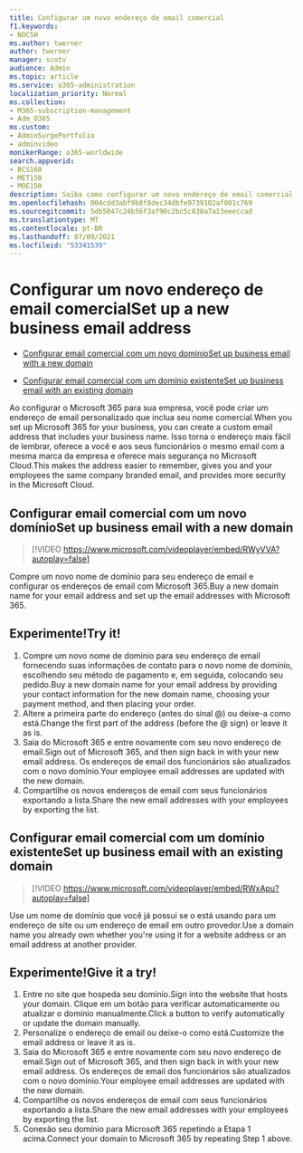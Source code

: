 ```yaml
---
title: Configurar um novo endereço de email comercial
f1.keywords:
- NOCSH
ms.author: twerner
author: twerner
manager: scotv
audience: Admin
ms.topic: article
ms.service: o365-administration
localization_priority: Normal
ms.collection:
- M365-subscription-management
- Adm_O365
ms.custom:
- AdminSurgePortfolio
- adminvideo
monikerRange: o365-worldwide
search.appverid:
- BCS160
- MET150
- MOE150
description: Saiba como configurar um novo endereço de email comercial.
ms.openlocfilehash: 004cdd3abf9b8f8dec34dbfe9739102af081c769
ms.sourcegitcommit: 5db5047c24b56f3af90c2bc5c830a7a13eeeccad
ms.translationtype: MT
ms.contentlocale: pt-BR
ms.lasthandoff: 07/09/2021
ms.locfileid: "53341539"
---
```

# <a name="set-up-a-new-business-email-address"></a><span data-ttu-id="fa6e2-103">Configurar um novo endereço de email comercial</span><span class="sxs-lookup"><span data-stu-id="fa6e2-103">Set up a new business email address</span></span>

- [<span data-ttu-id="fa6e2-104">Configurar email comercial com um novo domínio</span><span class="sxs-lookup"><span data-stu-id="fa6e2-104">Set up business email with a new domain</span></span>](#set-up-business-email-with-a-new-domain)

- [<span data-ttu-id="fa6e2-105">Configurar email comercial com um domínio existente</span><span class="sxs-lookup"><span data-stu-id="fa6e2-105">Set up business email with an existing domain</span></span>](#set-up-business-email-with-an-existing-domain)

<span data-ttu-id="fa6e2-106">Ao configurar o Microsoft 365 para sua empresa, você pode criar um endereço de email personalizado que inclua seu nome comercial.</span><span class="sxs-lookup"><span data-stu-id="fa6e2-106">When you set up Microsoft 365 for your business, you can create a custom email address that includes your business name.</span></span> <span data-ttu-id="fa6e2-107">Isso torna o endereço mais fácil de lembrar, oferece a você e aos seus funcionários o mesmo email com a mesma marca da empresa e oferece mais segurança no Microsoft Cloud.</span><span class="sxs-lookup"><span data-stu-id="fa6e2-107">This makes the address easier to remember, gives you and your employees the same company branded email, and provides more security in the Microsoft Cloud.</span></span> 

## <a name="set-up-business-email-with-a-new-domain"></a><span data-ttu-id="fa6e2-108">Configurar email comercial com um novo domínio</span><span class="sxs-lookup"><span data-stu-id="fa6e2-108">Set up business email with a new domain</span></span>

> [!VIDEO https://www.microsoft.com/videoplayer/embed/RWyVVA?autoplay=false]

<span data-ttu-id="fa6e2-109">Compre um novo nome de domínio para seu endereço de email e configurar os endereços de email com Microsoft 365.</span><span class="sxs-lookup"><span data-stu-id="fa6e2-109">Buy a new domain name for your email address and set up the email addresses with Microsoft 365.</span></span> 

## <a name="try-it"></a><span data-ttu-id="fa6e2-110">Experimente!</span><span class="sxs-lookup"><span data-stu-id="fa6e2-110">Try it!</span></span>
 
1. <span data-ttu-id="fa6e2-111">Compre um novo nome de domínio para seu endereço de email fornecendo suas informações de contato para o novo nome de domínio, escolhendo seu método de pagamento e, em seguida, colocando seu pedido.</span><span class="sxs-lookup"><span data-stu-id="fa6e2-111">Buy a new domain name for your email address by providing your contact information for the new domain name, choosing your payment method, and then placing your order.</span></span>
1. <span data-ttu-id="fa6e2-112">Altere a primeira parte do endereço (antes do sinal @) ou deixe-a como está.</span><span class="sxs-lookup"><span data-stu-id="fa6e2-112">Change the first part of the address (before the @ sign) or leave it as is.</span></span> 
1. <span data-ttu-id="fa6e2-113">Saia do Microsoft 365 e entre novamente com seu novo endereço de email.</span><span class="sxs-lookup"><span data-stu-id="fa6e2-113">Sign out of Microsoft 365, and then sign back in with your new email address.</span></span> <span data-ttu-id="fa6e2-114">Os endereços de email dos funcionários são atualizados com o novo domínio.</span><span class="sxs-lookup"><span data-stu-id="fa6e2-114">Your employee email addresses are updated with the new domain.</span></span> 
1. <span data-ttu-id="fa6e2-115">Compartilhe os novos endereços de email com seus funcionários exportando a lista.</span><span class="sxs-lookup"><span data-stu-id="fa6e2-115">Share the new email addresses with your employees by exporting the list.</span></span> 

## <a name="set-up-business-email-with-an-existing-domain"></a><span data-ttu-id="fa6e2-116">Configurar email comercial com um domínio existente</span><span class="sxs-lookup"><span data-stu-id="fa6e2-116">Set up business email with an existing domain</span></span>

> [!VIDEO https://www.microsoft.com/videoplayer/embed/RWxApu?autoplay=false]

<span data-ttu-id="fa6e2-117">Use um nome de domínio que você já possui se o está usando para um endereço de site ou um endereço de email em outro provedor.</span><span class="sxs-lookup"><span data-stu-id="fa6e2-117">Use a domain name you already own whether you're using it for a website address or an email address at another provider.</span></span> 

## <a name="give-it-a-try"></a><span data-ttu-id="fa6e2-118">Experimente!</span><span class="sxs-lookup"><span data-stu-id="fa6e2-118">Give it a try!</span></span>
 
1. <span data-ttu-id="fa6e2-119">Entre no site que hospeda seu domínio.</span><span class="sxs-lookup"><span data-stu-id="fa6e2-119">Sign into the website that hosts your domain.</span></span> <span data-ttu-id="fa6e2-120">Clique em um botão para verificar automaticamente ou atualizar o domínio manualmente.</span><span class="sxs-lookup"><span data-stu-id="fa6e2-120">Click a button to verify automatically or update the domain manually.</span></span> 
1. <span data-ttu-id="fa6e2-121">Personalize o endereço de email ou deixe-o como está.</span><span class="sxs-lookup"><span data-stu-id="fa6e2-121">Customize the email address or leave it as is.</span></span> 
1. <span data-ttu-id="fa6e2-122">Saia do Microsoft 365 e entre novamente com seu novo endereço de email.</span><span class="sxs-lookup"><span data-stu-id="fa6e2-122">Sign out of Microsoft 365, and then sign back in with your new email address.</span></span> <span data-ttu-id="fa6e2-123">Os endereços de email dos funcionários são atualizados com o novo domínio.</span><span class="sxs-lookup"><span data-stu-id="fa6e2-123">Your employee email addresses are updated with the new domain.</span></span> 
1. <span data-ttu-id="fa6e2-124">Compartilhe os novos endereços de email com seus funcionários exportando a lista.</span><span class="sxs-lookup"><span data-stu-id="fa6e2-124">Share the new email addresses with your employees by exporting the list.</span></span>
1. <span data-ttu-id="fa6e2-125">Conexão seu domínio para Microsoft 365 repetindo a Etapa 1 acima.</span><span class="sxs-lookup"><span data-stu-id="fa6e2-125">Connect your domain to Microsoft 365 by repeating Step 1 above.</span></span> 
